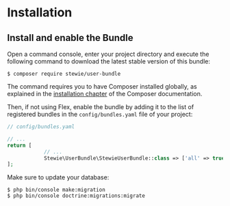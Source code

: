 Installation
============

## Install and enable the Bundle

Open a command console, enter your project directory and execute the
following command to download the latest stable version of this bundle:

```console
$ composer require stewie/user-bundle
```

The command requires you to have Composer installed globally, as explained
in the [installation chapter](https://getcomposer.org/doc/00-intro.md)
of the Composer documentation.

Then, if not using Flex, enable the bundle by adding it to the list of registered bundles
in the `config/bundles.yaml` file of your project:

```php
// config/bundles.yaml

// ...
return [
            // ...
            Stewie\UserBundle\StewieUserBundle::class => ['all' => true],
];
```

Make sure to update your database:

```console
$ php bin/console make:migration
$ php bin/console doctrine:migrations:migrate
```
